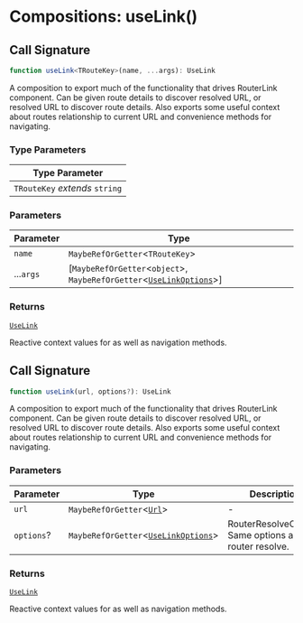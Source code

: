 # Compositions: useLink()

## Call Signature

```ts
function useLink<TRouteKey>(name, ...args): UseLink
```

A composition to export much of the functionality that drives RouterLink component. Can be given route details to discover resolved URL,
or resolved URL to discover route details. Also exports some useful context about routes relationship to current URL and convenience methods
for navigating.

### Type Parameters

| Type Parameter |
| ------ |
| `TRouteKey` *extends* `string` |

### Parameters

| Parameter | Type |
| ------ | ------ |
| `name` | `MaybeRefOrGetter`\<`TRouteKey`\> |
| ...`args` | [`MaybeRefOrGetter`\<`object`\>, `MaybeRefOrGetter`\<[`UseLinkOptions`](../types/UseLinkOptions.md)\>] |

### Returns

[`UseLink`](../types/UseLink.md)

Reactive context values for as well as navigation methods.

## Call Signature

```ts
function useLink(url, options?): UseLink
```

A composition to export much of the functionality that drives RouterLink component. Can be given route details to discover resolved URL,
or resolved URL to discover route details. Also exports some useful context about routes relationship to current URL and convenience methods
for navigating.

### Parameters

| Parameter | Type | Description |
| ------ | ------ | ------ |
| `url` | `MaybeRefOrGetter`\<[`Url`](../types/Url.md)\> | - |
| `options`? | `MaybeRefOrGetter`\<[`UseLinkOptions`](../types/UseLinkOptions.md)\> | RouterResolveOptions Same options as router resolve. |

### Returns

[`UseLink`](../types/UseLink.md)

Reactive context values for as well as navigation methods.
